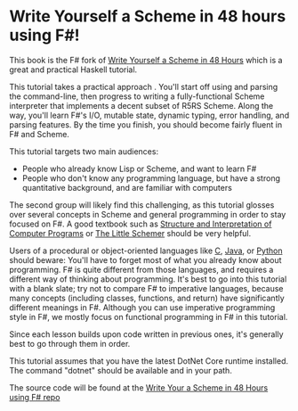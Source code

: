 # Write Yourself a Scheme in 48 hours using F#!
This book is the F# fork of [Write Yourself a Scheme in 48 Hours](https://en.wikibooks.org/wiki/Write_Yourself_a_Scheme_in_48_Hours) which is a great and practical Haskell tutorial. 

This tutorial takes a practical approach . You'll start off using and parsing the command-line, then progress to writing a fully-functional Scheme interpreter that implements a decent subset of R5RS Scheme. Along the way, you'll learn F#'s I/O, mutable state, dynamic typing, error handling, and parsing features. By the time you finish, you should become fairly fluent in F# and Scheme.

This tutorial targets two main audiences:

* People who already know Lisp or Scheme, and want to learn F#
* People who don't know any programming language, but have a strong quantitative background, and are familiar with computers

The second group will likely find this challenging, as this tutorial glosses over several concepts in Scheme and general programming in order to stay focused on F#. A good textbook such as [Structure and Interpretation of Computer Programs](https://mitpress.mit.edu/sites/default/files/sicp/full-text/book/book.html) or [The Little Schemer](https://mitpress.mit.edu/sites/default/files/sicp/full-text/book/book.html) should be very helpful.

Users of a procedural or object-oriented languages like [C](https://en.wikipedia.org/wiki/C_(programming_language)), [Java](https://en.wikipedia.org/wiki/Java_(programming_language)), or [Python](https://en.wikipedia.org/wiki/Java_(programming_language)) should beware: You'll have to forget most of what you already know about programming. F# is quite different from those languages, and requires a different way of thinking about programming. It's best to go into this tutorial with a blank slate; try not to compare F# to imperative languages, because many concepts (including classes, functions, and return) have significantly different meanings in F#. Although you can use imperative programming style in F#, we mostly focus on functional programming in F# in this tutorial.

Since each lesson builds upon code written in previous ones, it's generally best to go through them in order.

This tutorial assumes that you have the latest DotNet Core runtime installed. The command "dotnet" should be available and in your path.

The source code will be found at the [Write Your a Scheme in 48 Hours using F# repo](https://github.com/pangwa/write-yourself-a-scheme)

